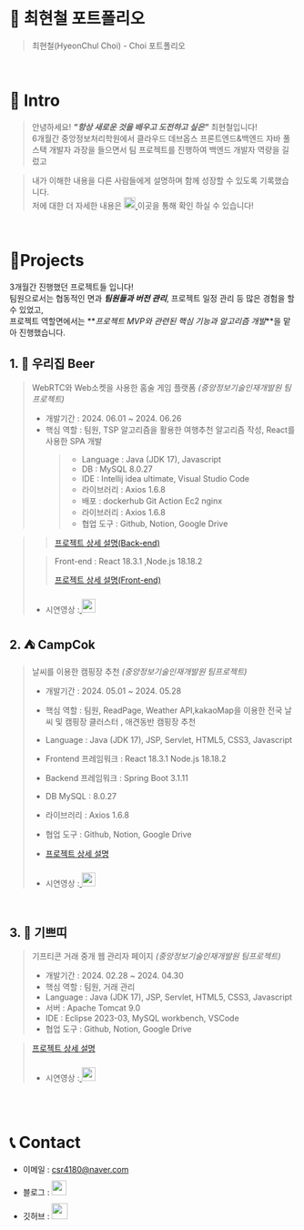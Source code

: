 # 📜 최현철 포트폴리오

> 최현철(HyeonChul Choi) - Choi 포트폴리오

<br />

# 👋 Intro

> 안녕하세요! **_"항상 새로운 것을 배우고 도전하고 싶은"_** 최현철입니다!  
> 6개월간 중앙정보처리학원에서 클라우드 데브옵스 프론트엔드&백엔드
> 자바 풀스택 개발자 과장을 들으면서 팀 프로젝트를 진행하여 백엔드 개발자 역량을 길렀고

> 내가 이해한 내용을 다른 사람들에게 설명하며 함께 성장할 수 있도록 기록했습니다.  
> 저에 대한 더 자세한 내용은 <a href="choi2890.github.io"> <img src="https://img.shields.io/badge/-Profile-8AC926?style=for-the-badge" height="20px" style="margin-bottom: -5px" /> </a>이곳을 통해 확인 하실 수 있습니다!

<br />

# 📝Projects

3개월간 진행했던 프로젝트들 입니다!  
팀원으로서는 협동적인 면과 **_팀원들과 버전 관리_**, 프로젝트 일정 관리 등 많은 경험을 할 수 있었고,  
프로젝트 역할면에서는 **_프로젝트 MVP와 관련된 핵심 기능과 알고리즘 개발_**을 맡아 진행했습니다.

## 1. 🍻 우리집 Beer

> WebRTC와 Web소켓을 사용한 홈술 게임 플랫폼 _(중앙정보기술인재개발원 팀프로젝트)_
>
> - 개발기간 : 2024. 06.01 ~ 2024. 06.26
> - 핵심 역할 : 팀원, TSP 알고리즘을 활용한 여행추천 알고리즘 작성, React를 사용한 SPA 개발
>   > - Language : Java (JDK 17), Javascript
>   > - DB : MySQL 8.0.27
>   > - IDE : Intellij idea ultimate, Visual Studio Code
>   > - 라이브러리 : Axios 1.6.8
>   > - 배포 : dockerhub Git Action Ec2 nginx
>   > - 라이브러리 : Axios 1.6.8
>   > - 협업 도구 : Github, Notion, Google Drive

> > <ion-icon name="logo-github"></ion-icon> [프로젝트 상세 설명(Back-end)](https://github.com/choi2890/beer_backend)
>
> > Front-end : React 18.3.1 ,Node.js 18.18.2
> >
> > <ion-icon name="logo-github"></ion-icon> [프로젝트 상세 설명(Front-end)](https://github.com/choi2890/beer_front)
>
> - 시연영상 :<a href="https://www.youtube.com/watch?v=RDssr8zE3Nw"> <img src="https://user-images.githubusercontent.com/1569988/159397141-21463bc2-2acf-416b-aa15-235664556f34.png" height="24px" style="margin-top: 10px" /> </a> <br />

## 2. ⛺ CampCok

> 날씨를 이용한 캠핑장 추천 _(중앙정보기술인재개발원 팀프로젝트)_
>
> - 개발기간 : 2024. 05.01 ~ 2024. 05.28
> - 핵심 역할 : 팀원, ReadPage, Weather API,kakaoMap을 이용한 전국 날씨 및 캠핑장 클러스터 , 애견동반 캠핑장 추천
> - Language : Java (JDK 17), JSP, Servlet, HTML5, CSS3, Javascript
> - Frontend 프레임워크 : React 18.3.1 Node.js 18.18.2
> - Backend 프레임워크 : Spring Boot 3.1.11
> - DB MySQL : 8.0.27
> - 라이브러리 : Axios 1.6.8
> - 협업 도구 : Github, Notion, Google Drive
>
> - [프로젝트 상세 설명](https://github.com/choi2890/campcok)
> - 시연영상 :<a href="https://www.youtube.com/watch?v=9PHRTfCM6m4"> <img src="https://user-images.githubusercontent.com/1569988/159397141-21463bc2-2acf-416b-aa15-235664556f34.png" height="24px" style="margin-top: 10px" /> </a>

<br />

## 3. 🎁 기쁘띠

> 기프티콘 거래 중개 웹 관리자 페이지 _(중앙정보기술인재개발원 팀프로젝트)_
>
> - 개발기간 : 2024. 02.28 ~ 2024. 04.30
> - 핵심 역할 : 팀원, 거래 관리
> - Language : Java (JDK 17), JSP, Servlet, HTML5, CSS3, Javascript
> - 서버 : Apache Tomcat 9.0
> - IDE : Eclipse 2023-03, MySQL workbench, VSCode
> - 협업 도구 : Github, Notion, Google Drive

> <ion-icon name="logo-github"></ion-icon> [프로젝트 상세 설명](https://github.com/choi2890/Giftti)
>
> - 시연영상 :<a href="https://youtu.be/-1_zAzSrjbA?si=D6NCf3hU6USY2-e_"> <img src="https://user-images.githubusercontent.com/1569988/159397141-21463bc2-2acf-416b-aa15-235664556f34.png" height="24px" style="margin-top: 10px" /> </a> <br />

  </tbody>
</table>

<br />
<br />

# 📞 Contact

- 이메일 : csr4180@naver.com
- 블로그 : <a href="https://velog.io/">
  <img src="https://user-images.githubusercontent.com/68724828/185885678-8f619bfa-1160-4bb4-a026-f758a4014f82.png" height="26px" style="margin-top: 10px" />
  </a>
- 깃허브 : <a href="https://github.com/choi2890">
  <img src="https://user-images.githubusercontent.com/68724828/185908612-22f4d219-78a7-4de7-bb02-deecaa63bffa.png" height="28px" style="margin-top: 10px" />
  </a>
